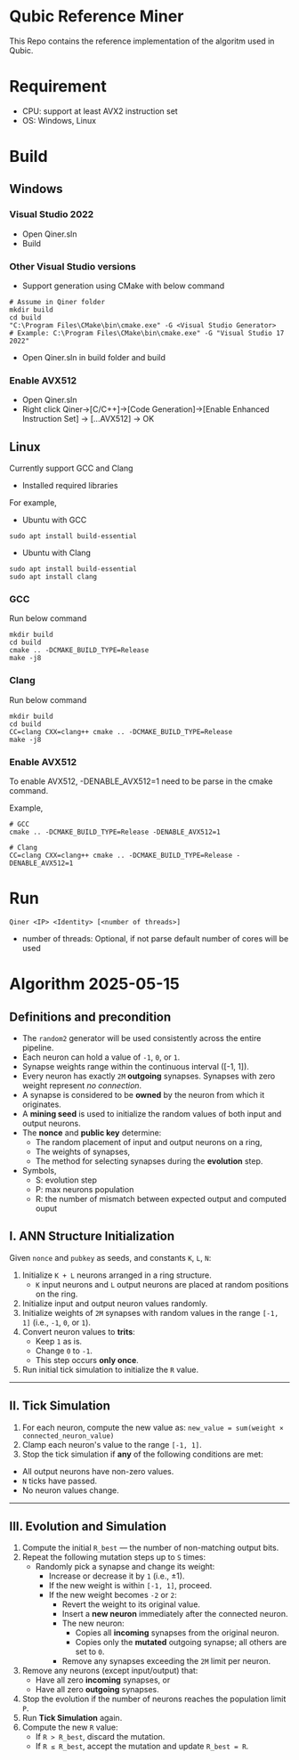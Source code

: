 # Qubic Reference Miner
This Repo contains the reference implementation of the algoritm used in Qubic.

# Requirement
- CPU: support at least AVX2 instruction set
- OS: Windows, Linux

# Build
## Windows
### Visual Studio 2022
- Open Qiner.sln
- Build
### Other Visual Studio versions

- Support generation using CMake with below command
```
# Assume in Qiner folder
mkdir build
cd build
"C:\Program Files\CMake\bin\cmake.exe" -G <Visual Studio Generator>
# Example: C:\Program Files\CMake\bin\cmake.exe" -G "Visual Studio 17 2022"
```
- Open Qiner.sln in build folder and build

### Enable AVX512
- Open Qiner.sln
- Right click Qiner->[C/C++]->[Code Generation]->[Enable Enhanced Instruction Set] -> [...AVX512] -> OK

## Linux
Currently support GCC and Clang
- Installed required libraries

For example,
- Ubuntu with GCC
```
sudo apt install build-essential
```
- Ubuntu with Clang
```
sudo apt install build-essential
sudo apt install clang
```


### GCC
Run below command
```
mkdir build
cd build
cmake .. -DCMAKE_BUILD_TYPE=Release
make -j8
```

### Clang
Run below command
```
mkdir build
cd build
CC=clang CXX=clang++ cmake .. -DCMAKE_BUILD_TYPE=Release
make -j8
```

### Enable AVX512
To enable AVX512, -DENABLE_AVX512=1 need to be parse in the cmake command.

Example,
```
# GCC
cmake .. -DCMAKE_BUILD_TYPE=Release -DENABLE_AVX512=1

# Clang
CC=clang CXX=clang++ cmake .. -DCMAKE_BUILD_TYPE=Release -DENABLE_AVX512=1
```

# Run
```
Qiner <IP> <Identity> [<number of threads>]
```
- number of threads:  Optional, if not parse default number of cores will be used

# Algorithm 2025-05-15

## Definitions and precondition
- The `random2` generator will be used consistently across the entire pipeline.
- Each neuron can hold a value of `-1`, `0`, or `1`.
- Synapse weights range within the continuous interval \([-1, 1]\).
- Every neuron has exactly `2M` **outgoing** synapses. Synapses with zero weight represent *no connection*.
- A synapse is considered to be **owned** by the neuron from which it originates.
- A **mining seed** is used to initialize the random values of both input and output neurons.
- The **nonce** and **public key** determine:
  - The random placement of input and output neurons on a ring,
  - The weights of synapses,
  - The method for selecting synapses during the **evolution** step.
- Symbols,
  - S: evolution step
  - P: max neurons population
  - R: the number of mismatch between expected output and computed ouput
## I. ANN Structure Initialization

Given `nonce` and `pubkey` as seeds, and constants `K`, `L`, `N`:

1. Initialize `K + L` neurons arranged in a ring structure.
   - `K` input neurons and `L` output neurons are placed at random positions on the ring.
2. Initialize input and output neuron values randomly.
3. Initialize weights of `2M` synapses with random values in the range `[-1, 1]` (i.e., `-1`, `0`, or `1`).
4. Convert neuron values to **trits**:
   - Keep `1` as is.
   - Change `0` to `-1`.
   - This step occurs **only once**.
5. Run initial tick simulation to initialize the `R` value.

---

## II. Tick Simulation

1. For each neuron, compute the new value as: `new_value = sum(weight × connected_neuron_value)`
2. Clamp each neuron's value to the range `[-1, 1]`.
3. Stop the tick simulation if **any** of the following conditions are met:
- All output neurons have non-zero values.
- `N` ticks have passed.
- No neuron values change.

---

## III. Evolution and Simulation

1. Compute the initial `R_best` — the number of non-matching output bits.
2. Repeat the following mutation steps up to `S` times:
    - Randomly pick a synapse and change its weight:
      - Increase or decrease it by `1` (i.e., ±1).
      - If the new weight is within `[-1, 1]`, proceed.
      - If the new weight becomes `-2` or `2`:
        - Revert the weight to its original value.
        - Insert a **new neuron** immediately after the connected neuron.
        - The new neuron:
          - Copies all **incoming** synapses from the original neuron.
          - Copies only the **mutated** outgoing synapse; all others are set to `0`.
        - Remove any synapses exceeding the `2M` limit per neuron.
3. Remove any neurons (except input/output) that:
    - Have all zero **incoming** synapses, or
    - Have all zero **outgoing** synapses.
4. Stop the evolution if the number of neurons reaches the population limit `P`.
5. Run **Tick Simulation** again.
6. Compute the new `R` value:
    - If `R > R_best`, discard the mutation.
    - If `R ≤ R_best`, accept the mutation and update `R_best = R`.